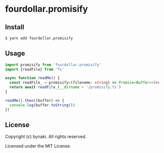 # fourdollar.promisify


## Install

```bash
$ yarn add fourdollar.promisify
```


## Usage

```ts
import promisify from 'fourdollar.promisify'
import {readFile} from 'fs'

async function readMe() {
  const readFile_ = promisify<(filename: string) => Promise<Buffer>>(readFile)
  return await readFile_(__dirname + '/promisify.ts')
}

readMe().then((buffer) => {
  console.log(buffer.toString())
})
```


## License

Copyright (c) bynaki. All rights reserved.

Licensed under the MIT License.
